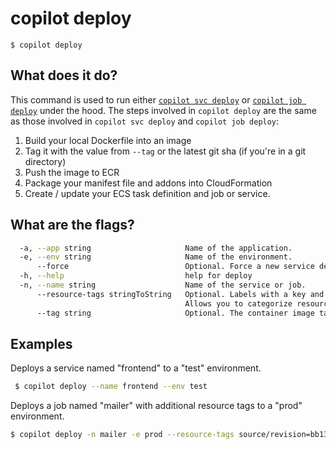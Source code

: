 # copilot deploy
```
$ copilot deploy
```

## What does it do?

This command is used to run either [`copilot svc deploy`](../commands/svc-deploy.en.md) or [`copilot job deploy`](../commands/job-deploy.en.md) under the hood. The steps involved in `copilot deploy` are the same as those involved in `copilot svc deploy` and `copilot job deploy`:

1. Build your local Dockerfile into an image
2. Tag it with the value from `--tag` or the latest git sha (if you're in a git directory)
3. Push the image to ECR
4. Package your manifest file and addons into CloudFormation
5. Create / update your ECS task definition and job or service.

## What are the flags?

```bash
  -a, --app string                     Name of the application.
  -e, --env string                     Name of the environment.
      --force                          Optional. Force a new service deployment using the existing image.
  -h, --help                           help for deploy
  -n, --name string                    Name of the service or job.
      --resource-tags stringToString   Optional. Labels with a key and value separated by commas.
                                       Allows you to categorize resources. (default [])
      --tag string                     Optional. The container image tag.
```

## Examples

Deploys a service named "frontend" to a "test" environment.
```bash
 $ copilot deploy --name frontend --env test
```

Deploys a job named "mailer" with additional resource tags to a "prod" environment.
```bash
$ copilot deploy -n mailer -e prod --resource-tags source/revision=bb133e7,deployment/initiator=manual
```
